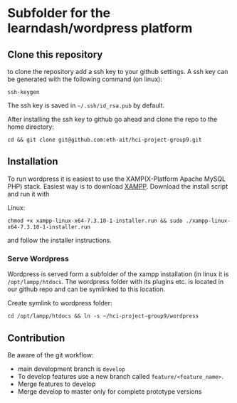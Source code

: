 # Subfolder for the learndash/wordpress platform

## Clone this repository
to clone the repository add a ssh key to your github settings. A ssh key can be generated with the following command (on linux):
```
ssh-keygen
```
The ssh key is saved in `~/.ssh/id_rsa.pub` by default.

After installing the ssh key to github go ahead and clone the repo to the home directory:
```
cd && git clone git@github.com:eth-ait/hci-project-group9.git
```

## Installation
To run wordpress it is easiest to use the XAMP(X-Platform Apache MySQL PHP) stack. Easiest way is to download [XAMPP](https://www.apachefriends.org/index.html).
Download the install script and run it with

Linux: 
```
chmod +x xampp-linux-x64-7.3.10-1-installer.run && sudo ./xampp-linux-x64-7.3.10-1-installer.run
```
and follow the installer instructions.

### Serve Wordpress
Wordpress is served form a subfolder of the xampp installation (in linux it is `/opt/lampp/htdocs`. The wordpress folder with its plugins etc. is located in our github repo and can be symlinked to this location.

Create symlink to wordpress folder:
```
cd /opt/lampp/htdocs && ln -s ~/hci-project-group9/wordpress
```

## Contribution
Be aware of the git workflow:
* main development branch is `develop`
* To develop features use a new branch called `feature/<feature_name>`.
* Merge features to develop
* Merge develop to master only for complete prototype versions
